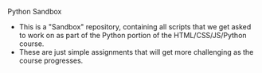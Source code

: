 Python Sandbox

- This is a "Sandbox" repository, containing all scripts that we get asked to work on as part of the Python portion of the HTML/CSS/JS/Python course.
- These are just simple assignments that will get more challenging as the course progresses.
